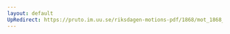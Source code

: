 ```yaml
---
layout: default
UpRedirect: https://pruto.im.uu.se/riksdagen-motions-pdf/1868/mot_1868__ak__204/mot_1868__ak__204-004.pdf
---
```


